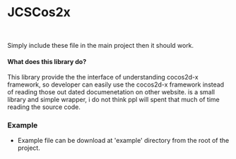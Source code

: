 # JCSCos2x #
<br/>

Simply include these file in the main project then it should work.

#### What does this library do? ####
This library provide the the interface of understanding cocos2d-x framework, 
so developer can easily use the cocos2d-x framework instead of reading those out 
dated documenetation on other website. is a small library and simple wrapper, i 
do not think ppl will spent that much of time reading the source code.

### Example ###
* Example file can be download at 'example' directory from the root
 of the project.
